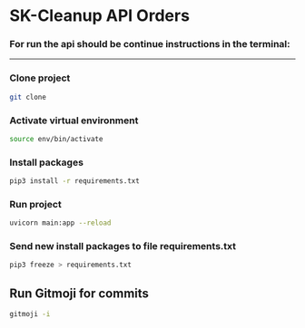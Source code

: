 # SK-Cleanup API Orders

### For run the api should be continue instructions in the terminal:

---

### Clone project

```sh
git clone
```

### Activate virtual environment

```sh
source env/bin/activate
```

### Install packages

```sh
pip3 install -r requirements.txt
```

### Run project

```sh
uvicorn main:app --reload
```

### Send new install packages to file requirements.txt

```sh
pip3 freeze > requirements.txt
```

## Run Gitmoji for commits

```sh
gitmoji -i
```
